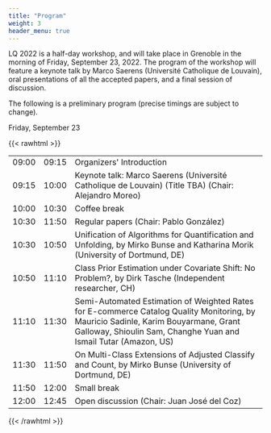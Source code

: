 ```yaml
---
title: "Program"
weight: 3
header_menu: true
---
```

LQ 2022 is a half-day workshop, and will take place in Grenoble in the morning of Friday, September 23, 2022. The program of the workshop will feature a keynote talk by Marco Saerens (Université Catholique de Louvain), oral presentations of all the accepted papers, and a final session of discussion.

The following is a preliminary program (precise timings are subject to change).

Friday, September 23	

{{< rawhtml >}}

<table class="mytable">
<tr> <td> 09:00 </td> <td> 09:15	</td> <td> Organizers' Introduction</td></tr>
<tr> <td> 09:15	</td> <td> 10:00	</td> <td> Keynote talk: Marco Saerens (Université Catholique de Louvain) (Title TBA)	(Chair: Alejandro Moreo)</td></tr>
<tr> <td> 10:00	</td> <td> 10:30	</td> <td> Coffee break	</td></tr>
<tr> <td> 10:30 </td> <td> 11:50 </td> <td> Regular papers (Chair: Pablo González)</td></tr>
<tr> <td> 10:30	</td> <td> 10:50	</td> <td> Unification of Algorithms for Quantification and Unfolding, by Mirko Bunse and Katharina Morik (University of Dortmund, DE)</td></tr>
<tr> <td> 10:50	</td> <td> 11:10	</td> <td> Class Prior Estimation under Covariate Shift: No Problem?, by Dirk Tasche (Independent researcher, CH)	</td></tr>
<tr> <td> 11:10	</td> <td> 11:30	</td> <td> Semi-Automated Estimation of Weighted Rates for E-commerce Catalog Quality Monitoring, by Mauricio Sadinle, Karim Bouyarmane, Grant Galloway, Shioulin Sam, Changhe Yuan and Ismail Tutar  (Amazon, US)	</td></tr>
<tr> <td> 11:30	</td> <td> 11:50	</td> <td> On Multi-Class Extensions of Adjusted Classify and Count, by Mirko Bunse (University of Dortmund, DE)	</td></tr>
<tr> <td> 11:50	</td> <td> 12:00	</td> <td> Small break	</td></tr>
<tr> <td> 12:00	</td> <td> 12:45	</td> <td> Open discussion	(Chair: Juan José del Coz)</td></tr>
</table>

{{< /rawhtml >}}
